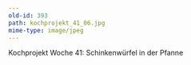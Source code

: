 ```yaml
---
old-id: 393
path: kochprojekt_41_06.jpg
mime-type: image/jpeg
---
```

Kochprojekt Woche 41:
Schinkenwürfel in der Pfanne
